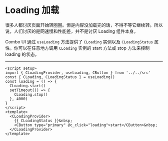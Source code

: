 <script setup>
import LoadingExample from './loading-example.vue'
</script>

# Loading 加载

很多人都讨厌页面开始转圈圈。但是内容没加载完的话，不得不等它继续转。所以说，人们讨厌的是网速慢和性能差，并不是讨厌 Loading 组件本身。

Combo UI 通过 `useLoading` 方法提供了 `CLoading` 实例以及 `CLoadingStatus` 属性。你可以在任意地方调用 `CLoading` 实例的 start 方法或 stop 方法来控制 loading 的状态。

---

<ClientOnly>
  <loading-example />
</ClientOnly>

```vue
<script setup>
import { CLoadingProvider, useLoading, CButton } from '../../src'
const { CLoading, CLoadingStatus } = useLoading()
const loading = () => {
  CLoading.start()
  setTimeout(() => {
    CLoading.stop()
  }, 4000)
}
</script>
<template>
  <CLoadingProvider>
    {{ CLoadingStatus }}&nbsp;
    <CButton type="primary" @c_click="loading">start</CButton>&nbsp;
  </CLoadingProvider>
</template>
```
